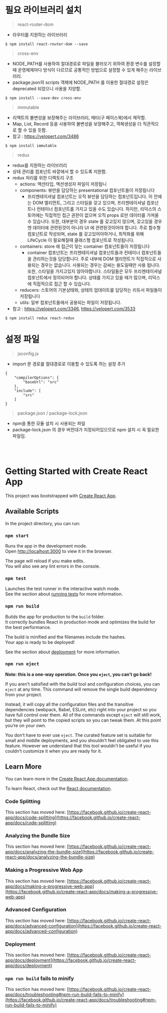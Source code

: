 
# 필요 라이브러리 설치

> react-router-dom

* 라우터를 지원하는 라이브러리

```
$ npm install react-router-dom --save
```

> cross-env

* NODE_PATH를 사용하여 절대경로로 파일을 불러오기 위하여 환경 변수를 설정할 때 운영체제마다 방식이 다르므로 공통적인 방법으로 설정할 수 있게 해주는 라이브러리.
* package.json의 scripts 객체에 NODE_PATH 를 이용한 절대경로 설정은 deprecated 되었으니 사용을 지양함.

```
$ npm install --save-dev cross-env
```

> immutable

* 리액트의 불변성을 보장해주는 라이브러리, 메타(구 페이스북)에서 제작함.
* Map, List, Record 등을 사용하여 불변성을 보장해주고, 객체생성을 더 직관적으로 할 수 있을 듯함.
* 참고 : https://velopert.com/3486

```
$ npm install immutable
```

> redux

* redux를 지원하는 라이브러리
* 상태 관리를 컴포넌트 바깥에서 할 수 있도록 지원함.
* redux 처리를 위한 디렉토리 구조
    + actions: 액션타입, 액션생성자 파일이 저장됩니
    + components: 뷰만을 담당하는 presentational 컴포넌트들이 저장됩니다
        - 프리젠테이셔널 컴포넌트는 오직 뷰만을 담당하는 컴포넌트입니다. 이 안에는 DOM 엘리먼트, 그리고 스타일을 갖고 있으며, 프리젠테이셔널 컴포넌트나 컨테이너 컴포넌트를 가지고 있을 수도 있습니다. 하지만, 리덕스의 스토어에는 직접적인 접근 권한이 없으며 오직 props 로만 데이터를 가져올수 있습니다. 또한, 대부분의 경우 state 를 갖고있지 않으며, 갖고있을 경우엔 데이터에 관련된것이 아니라 UI 에 관련된것이어야 합니다. 주로 함수형 컴포넌트로 작성되며, state 를 갖고있어야하거나, 최적화를 위해 LifeCycle 이 필요해질때 클래스형 컴포넌트로 작성됩니다.
    + containers: store 에 접근이 닿는 container 컴포넌트들이 저장됩니다
        - container 컴포넌트는 프리젠테이셔널 컴포넌트들과 컨테이너 컴포넌트들을 관리하는것을 담당합니다. 주로 내부에 DOM 엘리먼트가 직접적으로 사용되는 경우는 없습니다. 사용되는 경우는 감싸는 용도일때만 사용 됩니다. 또한, 스타일을 가지고있지 않아야합니다. 스타일들은 모두 프리젠테이셔널 컴포넌트에서 정의되어야 합니다. 상태를 가지고 있을 때가 많으며, 리덕스에 직접적으로 접근 할 수 있습니다.
    + reducers: 스토어의 기본상태와, 상태의 업데이트를 담당하는 리듀서 파일들이 저장됩니다
    + utils: 일부 컴포넌트들에서 공용되는 파일이 저장됩니다.
* 참고 : https://velopert.com/3346, https://velopert.com/3533

```
$ npm install redux react-redux
```


# 설정 파일

> jsconfig.js

* import 문 경로를 절대경로로 이용할 수 있도록 하는 설정 추가

```
{
    "compilerOptions": {
        "baseUrl": "src"
    },
    "include": [
        "src"
    ]
}
```



> package.json / package-lock.json

* npm을 통한 모듈 설치 시 사용되는 파일
* package-lock.json 의 경우 버전대가 지정되어있으므로 npm 설치 시 꼭 필요한 파일임.


<br>
<br>

# Getting Started with Create React App

This project was bootstrapped with [Create React App](https://github.com/facebook/create-react-app).

## Available Scripts

In the project directory, you can run:

### `npm start`

Runs the app in the development mode.\
Open [http://localhost:3000](http://localhost:3000) to view it in the browser.

The page will reload if you make edits.\
You will also see any lint errors in the console.

### `npm test`

Launches the test runner in the interactive watch mode.\
See the section about [running tests](https://facebook.github.io/create-react-app/docs/running-tests) for more information.

### `npm run build`

Builds the app for production to the `build` folder.\
It correctly bundles React in production mode and optimizes the build for the best performance.

The build is minified and the filenames include the hashes.\
Your app is ready to be deployed!

See the section about [deployment](https://facebook.github.io/create-react-app/docs/deployment) for more information.

### `npm run eject`

**Note: this is a one-way operation. Once you `eject`, you can’t go back!**

If you aren’t satisfied with the build tool and configuration choices, you can `eject` at any time. This command will remove the single build dependency from your project.

Instead, it will copy all the configuration files and the transitive dependencies (webpack, Babel, ESLint, etc) right into your project so you have full control over them. All of the commands except `eject` will still work, but they will point to the copied scripts so you can tweak them. At this point you’re on your own.

You don’t have to ever use `eject`. The curated feature set is suitable for small and middle deployments, and you shouldn’t feel obligated to use this feature. However we understand that this tool wouldn’t be useful if you couldn’t customize it when you are ready for it.

## Learn More

You can learn more in the [Create React App documentation](https://facebook.github.io/create-react-app/docs/getting-started).

To learn React, check out the [React documentation](https://reactjs.org/).

### Code Splitting

This section has moved here: [https://facebook.github.io/create-react-app/docs/code-splitting](https://facebook.github.io/create-react-app/docs/code-splitting)

### Analyzing the Bundle Size

This section has moved here: [https://facebook.github.io/create-react-app/docs/analyzing-the-bundle-size](https://facebook.github.io/create-react-app/docs/analyzing-the-bundle-size)

### Making a Progressive Web App

This section has moved here: [https://facebook.github.io/create-react-app/docs/making-a-progressive-web-app](https://facebook.github.io/create-react-app/docs/making-a-progressive-web-app)

### Advanced Configuration

This section has moved here: [https://facebook.github.io/create-react-app/docs/advanced-configuration](https://facebook.github.io/create-react-app/docs/advanced-configuration)

### Deployment

This section has moved here: [https://facebook.github.io/create-react-app/docs/deployment](https://facebook.github.io/create-react-app/docs/deployment)

### `npm run build` fails to minify

This section has moved here: [https://facebook.github.io/create-react-app/docs/troubleshooting#npm-run-build-fails-to-minify](https://facebook.github.io/create-react-app/docs/troubleshooting#npm-run-build-fails-to-minify)
